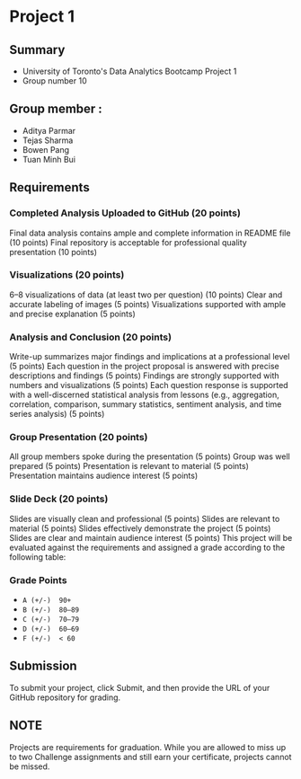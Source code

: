 # Project 1

## Summary
* University of Toronto's Data Analytics Bootcamp Project 1
* Group number 10
## Group member :
  * Aditya Parmar
  * Tejas Sharma
  * Bowen Pang
  * Tuan Minh Bui

## Requirements

### Completed Analysis Uploaded to GitHub (20 points)
Final data analysis contains ample and complete information in README file (10 points)
Final repository is acceptable for professional quality presentation (10 points)

### Visualizations (20 points)
6–8 visualizations of data (at least two per question) (10 points)
Clear and accurate labeling of images (5 points)
Visualizations supported with ample and precise explanation (5 points)

### Analysis and Conclusion (20 points)
Write-up summarizes major findings and implications at a professional level (5 points)
Each question in the project proposal is answered with precise descriptions and findings (5 points)
Findings are strongly supported with numbers and visualizations (5 points)
Each question response is supported with a well-discerned statistical analysis from lessons (e.g., aggregation, correlation, comparison, summary statistics, sentiment analysis, and time series analysis) (5 points)

### Group Presentation (20 points)
All group members spoke during the presentation (5 points)
Group was well prepared (5 points)
Presentation is relevant to material (5 points)
Presentation maintains audience interest (5 points)

### Slide Deck (20 points)
Slides are visually clean and professional (5 points)
Slides are relevant to material (5 points)
Slides effectively demonstrate the project (5 points)
Slides are clear and maintain audience interest (5 points)
This project will be evaluated against the requirements and assigned a grade according to the following table:

### Grade Points
* `A (+/-)	90+`
* `B (+/-)	80–89`
* `C (+/-)	70–79`
* `D (+/-)	60–69`
* `F (+/-)	< 60`

## Submission
To submit your project, click Submit, and then provide the URL of your GitHub repository for grading.

## NOTE
Projects are requirements for graduation. While you are allowed to miss up to two Challenge assignments and still earn your certificate, projects cannot be missed.